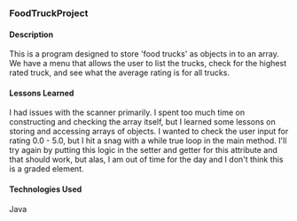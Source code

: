 ### FoodTruckProject

#### Description
This is a program designed to store 'food trucks' as objects in to an array. We have a menu that allows the user to list the trucks, check for the highest rated truck, and see what the average rating is for all trucks.  

#### Lessons Learned
I had issues with the scanner primarily. I spent too much time on constructing and checking the array itself, but I learned some lessons on storing and accessing arrays of objects. I wanted to check the user input for rating 0.0 - 5.0, but I hit a snag with a while true loop in the main method. I'll try again by putting this logic in the setter and getter for this attribute and that should work, but alas, I am out of time for the day and I don't think this is a graded element.

#### Technologies Used
Java
